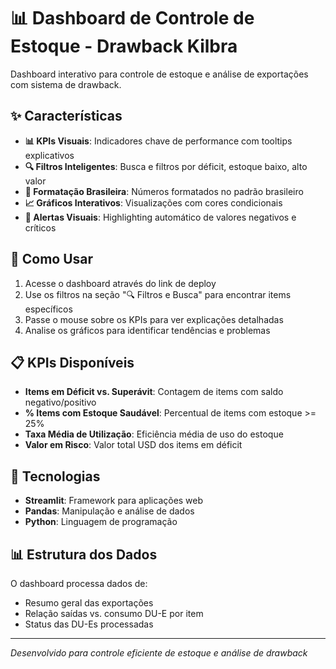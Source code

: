 # 📊 Dashboard de Controle de Estoque - Drawback Kilbra

Dashboard interativo para controle de estoque e análise de exportações com sistema de drawback.

## ✨ Características

- **📊 KPIs Visuais**: Indicadores chave de performance com tooltips explicativos
- **🔍 Filtros Inteligentes**: Busca e filtros por déficit, estoque baixo, alto valor
- **🎨 Formatação Brasileira**: Números formatados no padrão brasileiro
- **📈 Gráficos Interativos**: Visualizações com cores condicionais
- **🚨 Alertas Visuais**: Highlighting automático de valores negativos e críticos

## 🚀 Como Usar

1. Acesse o dashboard através do link de deploy
2. Use os filtros na seção "🔍 Filtros e Busca" para encontrar items específicos
3. Passe o mouse sobre os KPIs para ver explicações detalhadas
4. Analise os gráficos para identificar tendências e problemas

## 📋 KPIs Disponíveis

- **Items em Déficit vs. Superávit**: Contagem de items com saldo negativo/positivo
- **% Items com Estoque Saudável**: Percentual de items com estoque >= 25%
- **Taxa Média de Utilização**: Eficiência média de uso do estoque
- **Valor em Risco**: Valor total USD dos items em déficit

## 🔧 Tecnologias

- **Streamlit**: Framework para aplicações web
- **Pandas**: Manipulação e análise de dados
- **Python**: Linguagem de programação

## 📊 Estrutura dos Dados

O dashboard processa dados de:
- Resumo geral das exportações
- Relação saídas vs. consumo DU-E por item
- Status das DU-Es processadas

---
*Desenvolvido para controle eficiente de estoque e análise de drawback*